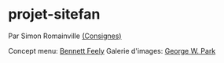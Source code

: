 # projet-sitefan

Par Simon Romainville
[(Consignes)](https://github.com/becodeorg/Swartz-promo-3/tree/master/Projects/FrontEnd-AllezCine#b-site-de-fans)


Concept menu: [Bennett Feely](https://codepen.io/bennettfeely/pen/qRJOZJ)
Galerie d'images: [George W. Park](https://codepen.io/GeorgePark/pen/vdqYom)
